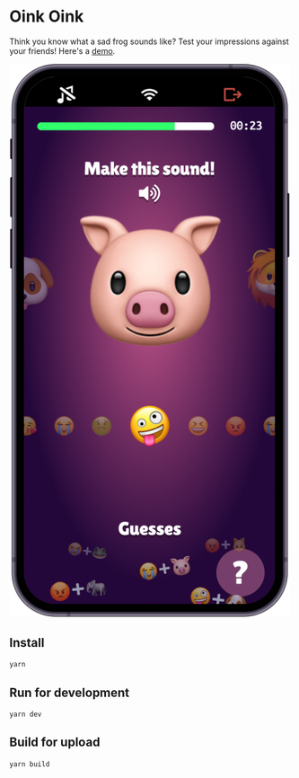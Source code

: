 # Oink Oink

Think you know what a sad frog sounds like? Test your impressions against your friends!
Here's a [demo](https://developers.rune.ai/examples/oink-oink/).

[<img src="../../docs/static/img/multiplayer-games/oink-oink.png" width=500>](https://developers.rune.ai/examples/oink-oink/)

## Install

```sh
yarn
```

## Run for development

```sh
yarn dev
```

## Build for upload

```sh
yarn build
```
